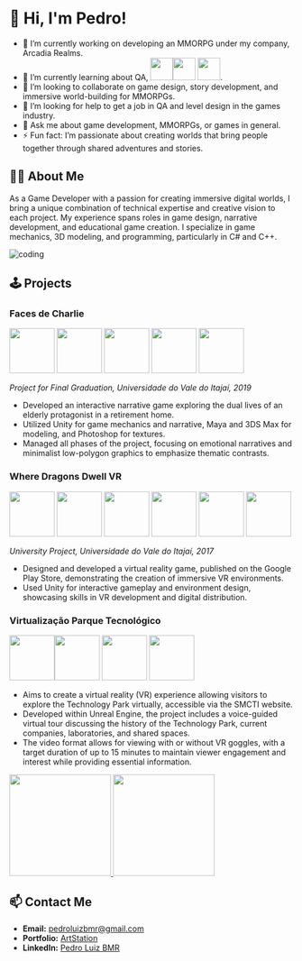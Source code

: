 # 👋 Hi, I'm Pedro!
- 🔭 I’m currently working on developing an MMORPG under my company, Arcadia Realms.
- 🌱 I’m currently learning about QA, <img src="https://cdn.jsdelivr.net/gh/devicons/devicon@latest/icons/github/github-original-wordmark.svg" width="40" height="40"/><img src="https://cdn.jsdelivr.net/gh/devicons/devicon@latest/icons/csharp/csharp-plain.svg" width="40" height="40" /> <img src="https://cdn.jsdelivr.net/gh/devicons/devicon@latest/icons/cplusplus/cplusplus-original.svg" width="40" height="40"/>.
- 👯 I’m looking to collaborate on game design, story development, and immersive world-building for MMORPGs.
- 🤔 I’m looking for help to get a job in QA and level design in the games industry.
- 💬 Ask me about game development, MMORPGs, or games in general.
- ⚡ Fun fact: I’m passionate about creating worlds that bring people together through shared adventures and stories.
  
## 👨‍💻 About Me
As a Game Developer with a passion for creating immersive digital worlds, I bring a unique combination of technical expertise and creative vision to each project. My experience spans roles in game design, narrative development, and educational game creation. I specialize in game mechanics, 3D modeling, and programming, particularly in C# and C++.

![coding](https://github.com/user-attachments/assets/bc4e20c5-a870-4981-8866-9ecb45311e92)

## 🕹️ Projects

### Faces de Charlie 
<img src="https://cdn.jsdelivr.net/gh/devicons/devicon@latest/icons/unity/unity-original-wordmark.svg" width="80" height="80" /> <img src="https://cdn.jsdelivr.net/gh/devicons/devicon@latest/icons/blender/blender-original-wordmark.svg" width="80" height="80" /> <img src="https://cdn.jsdelivr.net/gh/devicons/devicon@latest/icons/photoshop/photoshop-original.svg" width="80" height="80" /> <img src="https://cdn.jsdelivr.net/gh/devicons/devicon@latest/icons/visualstudio/visualstudio-original.svg" width="80" height="80" /> <img src="https://cdn.jsdelivr.net/gh/devicons/devicon@latest/icons/csharp/csharp-plain.svg" width="80" height="80" />
          
          
          
_Project for Final Graduation, Universidade do Vale do Itajaí, 2019_

- Developed an interactive narrative game exploring the dual lives of an elderly protagonist in a retirement home.
- Utilized Unity for game mechanics and narrative, Maya and 3DS Max for modeling, and Photoshop for textures.
- Managed all phases of the project, focusing on emotional narratives and minimalist low-polygon graphics to emphasize thematic contrasts.

### Where Dragons Dwell VR 
<img src="https://cdn.jsdelivr.net/gh/devicons/devicon@latest/icons/unity/unity-original-wordmark.svg" width="80" height="80" /> <img src="https://cdn.jsdelivr.net/gh/devicons/devicon@latest/icons/blender/blender-original-wordmark.svg" width="80" height="80" /> <img src="https://cdn.jsdelivr.net/gh/devicons/devicon@latest/icons/photoshop/photoshop-original.svg" width="80" height="80" /> <img src="https://cdn.jsdelivr.net/gh/devicons/devicon@latest/icons/visualstudio/visualstudio-original.svg" width="80" height="80" /> <img src="https://cdn.jsdelivr.net/gh/devicons/devicon@latest/icons/csharp/csharp-plain.svg" width="80" height="80" /> <img src="https://cdn.jsdelivr.net/gh/devicons/devicon@latest/icons/android/android-original.svg" width="80" height="80"/>
          
          
_University Project, Universidade do Vale do Itajaí, 2017_

- Designed and developed a virtual reality game, published on the Google Play Store, demonstrating the creation of immersive VR environments.
- Used Unity for interactive gameplay and environment design, showcasing skills in VR development and digital distribution.

### Virtualização Parque Tecnológico 
<img src="https://cdn.jsdelivr.net/gh/devicons/devicon@latest/icons/unrealengine/unrealengine-original-wordmark.svg" width="80" height="80" /><img src="https://cdn.jsdelivr.net/gh/devicons/devicon@latest/icons/blender/blender-original-wordmark.svg" width="80" height="80" /> <img src="https://cdn.jsdelivr.net/gh/devicons/devicon@latest/icons/photoshop/photoshop-original.svg" width="80" height="80" /> <img src="https://cdn.jsdelivr.net/gh/devicons/devicon@latest/icons/cplusplus/cplusplus-original.svg" width="80" height="80"/>
          
- Aims to create a virtual reality (VR) experience allowing visitors to explore the Technology Park virtually, accessible via the SMCTI website.
- Developed within Unreal Engine, the project includes a voice-guided virtual tour discussing the history of the Technology Park, current companies, laboratories, and shared spaces.
- The video format allows for viewing with or without VR goggles, with a target duration of up to 15 minutes to maintain viewer engagement and interest while providing essential information.

<div>
<a href="https://github.com/PedroBMR">
<img loading="lazy" height="180em" src="https://github-readme-stats.vercel.app/api/top-langs/?username=PedroBMR&layout=compact&langs_count=7&theme=dracula"/>
<img loading="lazy" height="180em" src="https://github-readme-stats.vercel.app/api?username=PedroBMR&show_icons=true&theme=dracula&include_all_commits=true&count_private=true"/></a>
</div>

## 📫 Contact Me
- **Email:** [pedroluizbmr@gmail.com](mailto:pedroluizbmr@gmail.com)
- **Portfolio:** [ArtStation](https://www.artstation.com/pedrobm)
- **LinkedIn:** [Pedro Luiz BMR](https://www.linkedin.com/in/pedroluizbmr)
